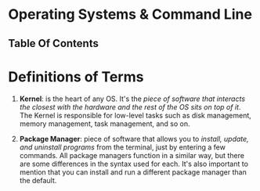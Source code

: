 # Operating Systems & Command Line

## Table Of Contents

# Definitions of Terms
1. __Kernel__: is the heart of any OS. It's the _piece of software that interacts the closest with the hardware and the rest of the OS sits on top of it_. The Kernel is responsible for low-level tasks such as disk management, memory management, task management, and so on.

2. __Package Manager__: piece of software that allows you to _install, update, and uninstall programs_ from the terminal, just by entering a few commands. All package managers function in a similar way, but there are some differences in the syntax used for each. It's also important to mention that you can install and run a different package manager than the default.